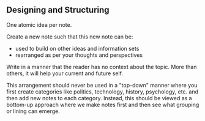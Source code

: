 ## Designing and Structuring
One atomic idea per note.

Create a new note such that this new note can be: 
- used to build on other ideas and information sets
- rearranged as per your thoughts and perspectives

Write in a manner that the reader has no context about the topic. More than others, it will help your current and future self.

This arrangement should never be used in a "top-down" manner where you first create categories like politics, technology, history, psychology, etc. and then add new notes to each category.
Instead, this should be viewed as a bottom-up approach where we make notes first and then see what grouping or lining can emerge.